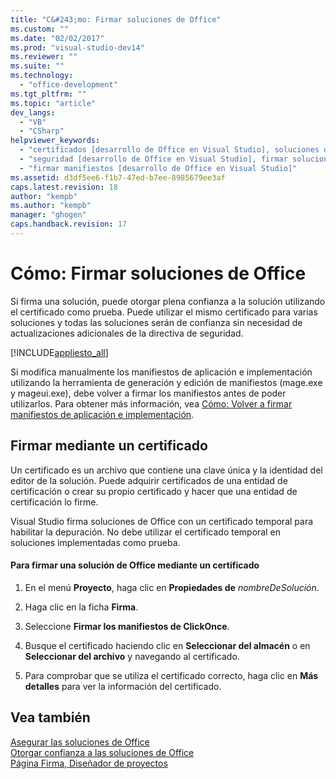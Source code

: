 ```yaml
---
title: "C&#243;mo: Firmar soluciones de Office"
ms.custom: ""
ms.date: "02/02/2017"
ms.prod: "visual-studio-dev14"
ms.reviewer: ""
ms.suite: ""
ms.technology: 
  - "office-development"
ms.tgt_pltfrm: ""
ms.topic: "article"
dev_langs: 
  - "VB"
  - "CSharp"
helpviewer_keywords: 
  - "certificados [desarrollo de Office en Visual Studio], soluciones de Office"
  - "seguridad [desarrollo de Office en Visual Studio], firmar soluciones de Office"
  - "firmar manifiestos [desarrollo de Office en Visual Studio]"
ms.assetid: d3df5ee6-f1b7-47ed-b7ee-8985679ee3af
caps.latest.revision: 18
author: "kempb"
ms.author: "kempb"
manager: "ghogen"
caps.handback.revision: 17
---
```

# C&#243;mo: Firmar soluciones de Office
  Si firma una solución, puede otorgar plena confianza a la solución utilizando el certificado como prueba.  Puede utilizar el mismo certificado para varias soluciones y todas las soluciones serán de confianza sin necesidad de actualizaciones adicionales de la directiva de seguridad.  
  
 [!INCLUDE[appliesto_all](../vsto/includes/appliesto-all-md.md)]  
  
 Si modifica manualmente los manifiestos de aplicación e implementación utilizando la herramienta de generación y edición de manifiestos \(mage.exe y mageui.exe\), debe volver a firmar los manifiestos antes de poder utilizarlos.  Para obtener más información, vea [Cómo: Volver a firmar manifiestos de aplicación e implementación](~/deployment/how-to-re-sign-application-and-deployment-manifests.md).  
  
## Firmar mediante un certificado  
 Un certificado es un archivo que contiene una clave única y la identidad del editor de la solución.  Puede adquirir certificados de una entidad de certificación o crear su propio certificado y hacer que una entidad de certificación lo firme.  
  
 Visual Studio firma soluciones de Office con un certificado temporal para habilitar la depuración.  No debe utilizar el certificado temporal en soluciones implementadas como prueba.  
  
#### Para firmar una solución de Office mediante un certificado  
  
1.  En el menú **Proyecto**, haga clic en **Propiedades de** *nombreDeSolución*.  
  
2.  Haga clic en la ficha **Firma**.  
  
3.  Seleccione **Firmar los manifiestos de ClickOnce**.  
  
4.  Busque el certificado haciendo clic en **Seleccionar del almacén** o en **Seleccionar del archivo** y navegando al certificado.  
  
5.  Para comprobar que se utiliza el certificado correcto, haga clic en **Más detalles** para ver la información del certificado.  
  
## Vea también  
 [Asegurar las soluciones de Office](../vsto/securing-office-solutions.md)   
 [Otorgar confianza a las soluciones de Office](../vsto/granting-trust-to-office-solutions.md)   
 [Página Firma, Diseñador de proyectos](../ide/reference/signing-page-project-designer.md)  
  
  